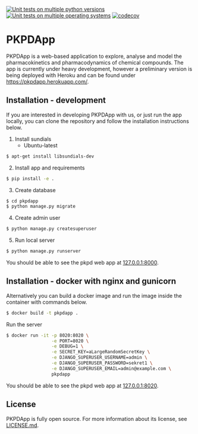 [![Unit tests on multiple python versions](https://github.com/pkpdapp-team/pkpdapp/workflows/Unit%20tests%20(python%20versions)/badge.svg)](https://github.com/pkpdapp-team/pkpdapp/actions)
[![Unit tests on multiple operating systems](https://github.com/pkpdapp-team/pkpdapp/workflows/Unit%20tests%20(OS%20versions)/badge.svg)](https://github.com/pkpdapp-team/pkpdapp/actions)
[![codecov](https://codecov.io/gh/pkpdapp-team/pkpdapp/branch/master/graph/badge.svg)](https://codecov.io/gh/pkpdapp-team/pkpdapp)

# PKPDApp

PKPDApp is a web-based application to explore, analyse and model the pharmacokinetics and pharmacodynamics of chemical compounds. The app is currently under heavy development, however a preliminary version is being deployed with Heroku and can be found under https://pkpdapp.herokuapp.com/. 

## Installation - development

If you are interested in developing PKPDApp with us, or just run the app locally, you can clone the repository and follow the installation instructions below.

1. Install sundials
    - Ubuntu-latest
```bash
$ apt-get install libsundials-dev
```

2. Install app and requirements

```bash
$ pip install -e .
```

3. Create database

```bash
$ cd pkpdapp
$ python manage.py migrate
```

4. Create admin user

```bash
$ python manage.py createsuperuser
```

5. Run local server

```bash
$ python manage.py runserver
```

You should be able to see the pkpd web app at [127.0.0.1:8000](127.0.0.1:8000).


## Installation - docker with nginx and gunicorn

Alternatively you can build a docker image and run the image inside the container with commands below.

```bash
$ docker build -t pkpdapp .
```

Run the server

```bash
$ docker run -it -p 8020:8020 \
                 -e PORT=8020 \
                 -e DEBUG=1 \
                 -e SECRET_KEY=aLargeRandomSecretKey \
                 -e DJANGO_SUPERUSER_USERNAME=admin \
                 -e DJANGO_SUPERUSER_PASSWORD=sekret1 \
                 -e DJANGO_SUPERUSER_EMAIL=admin@example.com \
                 pkpdapp
```

You should be able to see the pkpd web app at [127.0.0.1:8020](127.0.0.1:8020).


## License
PKPDApp is fully open source. For more information about its license, see [LICENSE.md](LICENSE.md).


